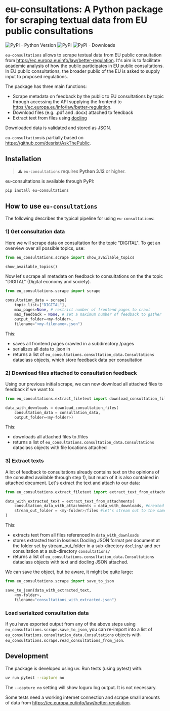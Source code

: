 # eu-consultations: A Python package for scraping textual data from EU public consultations

![PyPI - Python Version](https://img.shields.io/pypi/pyversions/eu-consultations)
![PyPI](https://img.shields.io/pypi/v/eu-consultations?label=pypi%20package)
![PyPI - Downloads](https://img.shields.io/pypi/dm/eu-consultations)

`eu-consultations` allows to scrape textual data from EU public consultation from https://ec.europa.eu/info/law/better-regulation. It's aim is to facilitate academic analysis of how the public participates in EU public consultations. In EU public consultations, the broader public of the EU is asked to supply input to proposed regulations.

The package has three main functions:

- Scrape metadata on feedback by the public to EU consultations by topic through accessing the API supplying the frontend to https://ec.europa.eu/info/law/better-regulation.
- Download files (e.g. .pdf and .docx) attached to feedback
- Extract text from files using [docling](https://github.com/docling-project/docling)

Downloaded data is validated and stored as JSON.

`eu-consultations`is partially based on https://github.com/desrist/AskThePublic.

## Installation

> ⚠️ `eu-consultations` requires **Python 3.12** or higher.

eu-consultations is available through PyPI:

```bash
pip install eu-consultations
```

## How to use `eu-consultations`

The following describes the typical pipeline for using `eu-consultations`:

### 1) Get consultation data

Here we will scrape data on consultation for the topic "DIGITAL". To get an overview over all possible topics, use:

```python
from eu_consultations.scrape import show_available_topics

show_available_topics()
```

Now let's scrape all metadata on feedback to consultations on the the topic "DIGITAL" (Digital economy and society).

```python
from eu_consultations.scrape import scrape

consultation_data = scrape(
    topic_list=["DIGITAL"],
    max_pages=None, # restrict number of frontend pages to crawl
    max_feedback = None, # set a maximum number of feedback to gather
    output_folder=<my-folder>,
    filename="<my-filename>.json")
```

This:
- saves all frontend pages crawled in a subdirectory <my-folder>/pages
- serializes all data to <my-filename>.json in <my-folder>
- returns a list of `eu_consultations.consultation_data.Consultations` dataclass objects, which store feedback data per consultation

### 2) Download files attached to consultation feedback

Using our previous initial scrape, we can now download all attached files to feedback if we want to:

```python
from eu_consultations.extract_filetext import download_consultation_files

data_with_downloads = download_consultation_files(
    consultation_data = consultation_data,
    output_folder=<my-folder>)
```

This:
- downloads all attached files to <my-folder>/files
- returns a list of `eu_consultations.consultation_data.Consultations` dataclass objects with file locations attached

### 3) Extract texts

A lot of feedback to consultations already contains text on the opinions of the consulted available through step 1), but much of it is also contained in attached document. Let's extract the text and attach to our data:

```python
from eu_consultations.extract_filetext import extract_text_from_attachments

data_with_extracted_text = extract_text_from_attachments(
    consultation_data_with_attachments = data_with_downloads, #created in step 2)
    stream_out_folder = <my-folder>/files #let's stream out to the same location as files
)
```

This:
- extracts text from all files referenced in `data_with_downloads`
- stores extracted text in lossless Docling JSON format per document at the folder set by stream_out_folder in a sub-directory `docling/` and per consultation at a sub-directory `consultations/`
- returns a list of `eu_consultations.consultation_data.Consultations` dataclass objects with text and docling JSON attached.

We can save the object, but be aware, it might be quite large:

```python
from eu_consultations.scrape import save_to_json

save_to_json(data_with_extracted_text, 
    <my-folder>, 
    filename="consultations_with_extracted.json")
```

### Load serialized consultation data

If you have exported output from any of the above steps using `eu_consultations.scrape.save_to_json`, you can re-import into a list of `eu_consultations.consultation_data.Consultations` objects with `eu_consultations.scrape.read_consultations_from_json`.

## Development

The package is developed using uv. Run tests (using pytest) with:

```bash
uv run pytest --capture no
```

The `--capture no` setting will show loguru log output. It is not necessary.

Some tests need a working internet connection and scrape small amounts of data from https://ec.europa.eu/info/law/better-regulation.